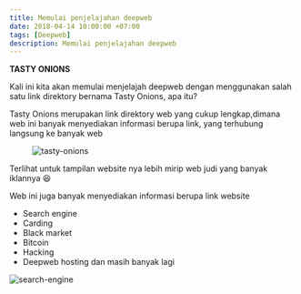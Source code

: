 ```yaml
---
title: Memulai penjelajahan deepweb
date: 2018-04-14 10:00:00 +07:00
tags: [Deepweb]
description: Memulai penjelajahan deepweb
---
```


**TASTY ONIONS**

Kali ini kita akan memulai menjelajah deepweb dengan menggunakan salah satu link direktory
bernama Tasty Onions, apa itu?

Tasty Onions merupakan link direktory web yang cukup lengkap,dimana web ini banyak menyediakan 
informasi berupa link, yang terhubung langsung ke banyak web
<figure>
<img src="/memulai-penjelajahan-deepweb/tasty-onions.png" alt="tasty-onions">
</figure>

Terlihat untuk tampilan website nya lebih mirip web judi yang banyak iklannya 😆

Web ini juga banyak menyediakan informasi berupa link website

- Search engine
- Carding
- Black market
- Bitcoin
- Hacking 
- Deepweb hosting dan masih banyak lagi

<img src="/memulai-penjelajahan-deepweb/link-search-engine.png" alt="search-engine">
